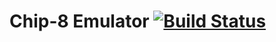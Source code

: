 # Chip-8 Emulator [![Build Status](https://travis-ci.org/Krystex/Chip-8.svg?branch=master)](https://travis-ci.org/Krystex/Chip-8)
